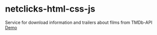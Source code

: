 # netclicks-html-css-js
Service for download information and trailers about films from TMDb-API
[Demo](https://alvar91.github.io/netclicks-html-css-js/)
